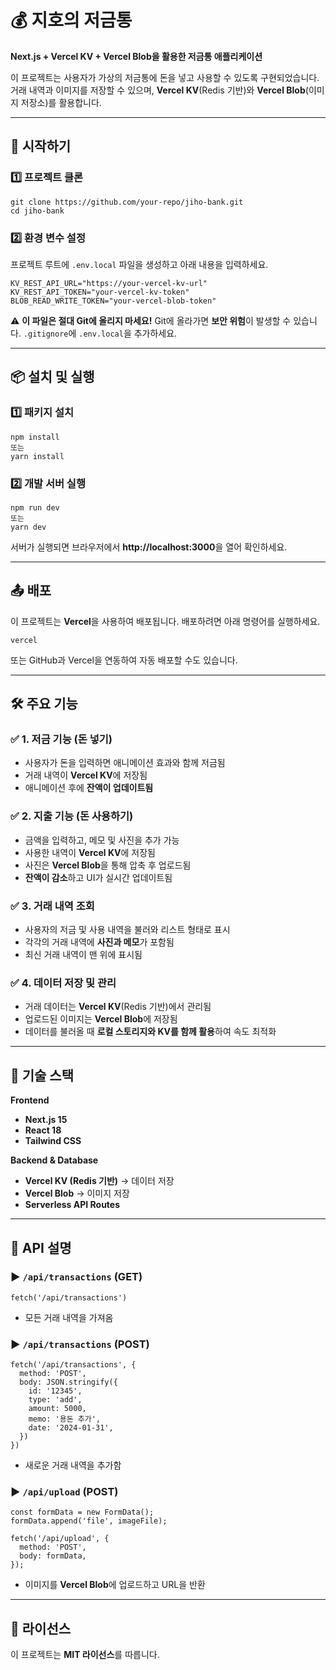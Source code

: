 # 💰 지호의 저금통

**Next.js + Vercel KV + Vercel Blob을 활용한 저금통 애플리케이션**

이 프로젝트는 사용자가 가상의 저금통에 돈을 넣고 사용할 수 있도록 구현되었습니다. 거래 내역과 이미지를 저장할 수 있으며, **Vercel KV**(Redis 기반)와 **Vercel Blob**(이미지 저장소)를 활용합니다.

---

## 🚀 시작하기

### 1️⃣ 프로젝트 클론

```
git clone https://github.com/your-repo/jiho-bank.git
cd jiho-bank
```

### 2️⃣ 환경 변수 설정

프로젝트 루트에 `.env.local` 파일을 생성하고 아래 내용을 입력하세요.

```
KV_REST_API_URL="https://your-vercel-kv-url"
KV_REST_API_TOKEN="your-vercel-kv-token"
BLOB_READ_WRITE_TOKEN="your-vercel-blob-token"
```

⚠ **이 파일은 절대 Git에 올리지 마세요!**
Git에 올라가면 **보안 위험**이 발생할 수 있습니다. `.gitignore`에 `.env.local`을 추가하세요.

---

## 📦 설치 및 실행

### 1️⃣ 패키지 설치

```
npm install
또는
yarn install
```

### 2️⃣ 개발 서버 실행

```
npm run dev
또는
yarn dev
```

서버가 실행되면 브라우저에서 **http://localhost:3000**을 열어 확인하세요.

---

## 📤 배포

이 프로젝트는 **Vercel**을 사용하여 배포됩니다. 배포하려면 아래 명령어를 실행하세요.

```
vercel
```

또는 GitHub과 Vercel을 연동하여 자동 배포할 수도 있습니다.

---

## 🛠️ 주요 기능

### ✅ 1. 저금 기능 (돈 넣기)

* 사용자가 돈을 입력하면 애니메이션 효과와 함께 저금됨
* 거래 내역이 **Vercel KV**에 저장됨
* 애니메이션 후에 **잔액이 업데이트됨**

### ✅ 2. 지출 기능 (돈 사용하기)

* 금액을 입력하고, 메모 및 사진을 추가 가능
* 사용한 내역이 **Vercel KV**에 저장됨
* 사진은 **Vercel Blob**을 통해 압축 후 업로드됨
* **잔액이 감소**하고 UI가 실시간 업데이트됨

### ✅ 3. 거래 내역 조회

* 사용자의 저금 및 사용 내역을 불러와 리스트 형태로 표시
* 각각의 거래 내역에 **사진과 메모**가 포함됨
* 최신 거래 내역이 맨 위에 표시됨

### ✅ 4. 데이터 저장 및 관리

* 거래 데이터는 **Vercel KV**(Redis 기반)에서 관리됨
* 업로드된 이미지는 **Vercel Blob**에 저장됨
* 데이터를 불러올 때 **로컬 스토리지와 KV를 함께 활용**하여 속도 최적화

---

## 🔧 기술 스택

**Frontend**
* **Next.js 15**
* **React 18**
* **Tailwind CSS**

**Backend & Database**
* **Vercel KV (Redis 기반)** → 데이터 저장
* **Vercel Blob** → 이미지 저장
* **Serverless API Routes**

---

## 📄 API 설명

### ▶ `/api/transactions` (GET)

```
fetch('/api/transactions')
```
* 모든 거래 내역을 가져옴

### ▶ `/api/transactions` (POST)

```
fetch('/api/transactions', {
  method: 'POST',
  body: JSON.stringify({
    id: '12345',
    type: 'add',
    amount: 5000,
    memo: '용돈 추가',
    date: '2024-01-31',
  })
})
```
* 새로운 거래 내역을 추가함

### ▶ `/api/upload` (POST)

```
const formData = new FormData();
formData.append('file', imageFile);

fetch('/api/upload', {
  method: 'POST',
  body: formData,
});
```
* 이미지를 **Vercel Blob**에 업로드하고 URL을 반환

---

## 📄 라이선스

이 프로젝트는 **MIT 라이선스**를 따릅니다.
